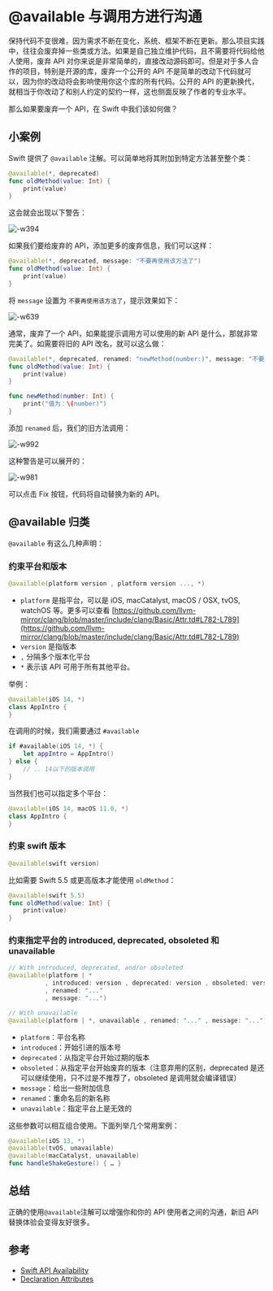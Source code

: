 # @available 与调用方进行沟通

保持代码不变很难，因为需求不断在变化，系统、框架不断在更新。那么项目实践中，往往会废弃掉一些类或方法。如果是自己独立维护代码，且不需要将代码给他人使用，废弃 API 对你来说是非常简单的，直接改动源码即可。但是对于多人合作的项目，特别是开源的库，废弃一个公开的 API 不是简单的改动下代码就可以，因为你的改动将会影响使用你这个库的所有代码。公开的 API 的更新换代，就相当于你改动了和别人约定的契约一样，这也侧面反映了作者的专业水平。

那么如果要废弃一个 API，在 Swift 中我们该如何做？

## 小案例

Swift 提供了 `@available` 注解。可以简单地将其附加到特定方法甚至整个类：

```swift
@available(*, deprecated)
func oldMethod(value: Int) {
    print(value)
}
```

这会就会出现以下警告：

![-w394](https://p3-juejin.byteimg.com/tos-cn-i-k3u1fbpfcp/12bd296417e64f8d91359095f0f2e548~tplv-k3u1fbpfcp-zoom-1.image)

如果我们要给废弃的 API，添加更多的废弃信息，我们可以这样：

```swift
@available(*, deprecated, message: "不要再使用该方法了")
func oldMethod(value: Int) {
    print(value)
}
```

将 `message` 设置为 `不要再使用该方法了`，提示效果如下：

![-w639](https://p3-juejin.byteimg.com/tos-cn-i-k3u1fbpfcp/de1a80df892745b88658e25e808dea87~tplv-k3u1fbpfcp-zoom-1.image)

通常，废弃了一个 API，如果能提示调用方可以使用的新 API 是什么，那就非常完美了。如需要将旧的 API 改名，就可以这么做：

```swift
@available(*, deprecated, renamed: "newMethod(number:)", message: "不要再使用该方法了")
func oldMethod(value: Int) {
    print(value)
}

func newMethod(number: Int) {
    print("值为：\(number)")
}
```

添加 `renamed` 后，我们的旧方法调用：

![-w992](https://p3-juejin.byteimg.com/tos-cn-i-k3u1fbpfcp/2047df342dd74f4b98a22d1bb3bfc86f~tplv-k3u1fbpfcp-zoom-1.image)

这种警告是可以展开的：

![-w981](https://p3-juejin.byteimg.com/tos-cn-i-k3u1fbpfcp/28208eea776c4cd687edc31714c4b6c6~tplv-k3u1fbpfcp-zoom-1.image)

可以点击 Fix 按钮，代码将自动替换为新的 API。

## @available 归类

`@available` 有这么几种声明：

### 约束平台和版本

```swift
@available(platform version , platform version ..., *)
```

- `platform` 是指平台，可以是 iOS, macCatalyst, macOS / OSX, tvOS, watchOS 等。更多可以查看 [https://github.com/llvm-mirror/clang/blob/master/include/clang/Basic/Attr.td#L782-L789](https://github.com/llvm-mirror/clang/blob/master/include/clang/Basic/Attr.td#L782-L789)
- `version` 是指版本
- `,` 分隔多个版本化平台
- `*` 表示该 API 可用于所有其他平台。

举例：

```swift
@available(iOS 14, *)
class AppIntro {
}
```

在调用的时候，我们需要通过 `#available`

```swift
if #available(iOS 14, *) {
    let appIntro = AppIntro()
} else {
    // .. 14以下的版本调用
}
```

当然我们也可以指定多个平台：

```swift
@available(iOS 14, macOS 11.0, *)
class AppIntro {
}
```

### 约束 swift 版本

```swift
@available(swift version)
```

比如需要 Swift 5.5 或更高版本才能使用 `oldMethod`：

```swift
@available(swift 5.5)
func oldMethod(value: Int) {
    print(value)
}
```

### 约束指定平台的 introduced, deprecated, obsoleted 和 unavailable

```swift
// With introduced, deprecated, and/or obsoleted
@available(platform | *
          , introduced: version , deprecated: version , obsoleted: version
          , renamed: "..."
          , message: "...")

// With unavailable
@available(platform | *, unavailable , renamed: "..." , message: "...")
```

- `platform`：平台名称
- `introduced`：开始引进的版本号
- `deprecated`：从指定平台开始过期的版本
- `obsoleted`：从指定平台开始废弃的版本（注意弃用的区别，deprecated 是还可以继续使用，只不过是不推荐了，obsoleted 是调用就会编译错误）
- `message`：给出一些附加信息
- `renamed`：重命名后的新名称
- `unavailable`：指定平台上是无效的

这些参数可以相互组合使用。下面列举几个常用案例：

```swift
@available(iOS 13, *)
@available(tvOS, unavailable)
@available(macCatalyst, unavailable)
func handleShakeGesture() { … }
```

## 总结

正确的使用`@available`注解可以增强你和你的 API 使用者之间的沟通，新旧 API 替换体验会变得友好很多。

## 参考

- [Swift API Availability](https://nshipster.com/available/)
- [Declaration Attributes](https://docs.swift.org/swift-book/ReferenceManual/Attributes.html)
